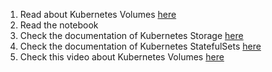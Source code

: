 1. Read about Kubernetes Volumes [here](https://kubernetes.io/docs/concepts/storage/volumes/)
2. Read the notebook
3. Check the documentation of Kubernetes Storage [here](https://kubernetes.io/docs/concepts/storage/)
4. Check the documentation of Kubernetes StatefulSets [here](https://kubernetes.io/docs/concepts/abstractions/controllers/statefulsets/)
5. Check this video about Kubernetes Volumes [here](https://www.youtube.com/watch?v=0swOh5C3OVM)